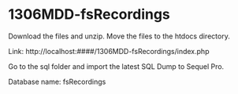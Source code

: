 1306MDD-fsRecordings
====================

Download the files and unzip. Move the files to the htdocs directory.

Link:
http://localhost:####/1306MDD-fsRecordings/index.php


Go to the sql folder and import the latest SQL Dump to Sequel Pro.

Database name: 
fsRecordings